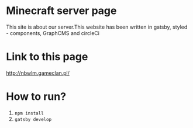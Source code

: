 # Minecraft server page
This site is about our server.This website has been written in gatsby, styled - components, GraphCMS and circleCi

# Link to this page
http://nbwlm.gameclan.pl/

# How to run?
1. `npm install`
2. `gatsby develop`
